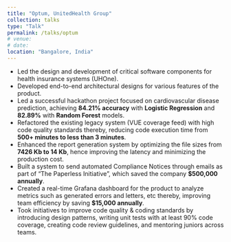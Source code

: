 ```yaml
---
title: "Optum, UnitedHealth Group"
collection: talks
type: "Talk"
permalink: /talks/optum
# venue: 
# date:
location: "Bangalore, India"
---
```


  * Led the design and development of critical software components for health insurance systems (UHOne).
  * Developed end-to-end architectural designs for various features of the product.
  * Led a successful hackathon project focused on cardiovascular disease prediction, achieving **84.21% accuracy** with **Logistic Regression** and **82.89%** with **Random Forest** models.
  * Refactored the existing legacy system (VUE coverage feed) with high code quality standards thereby, reducing code execution time from **500+ minutes to less than 3 minutes**.
  * Enhanced the report generation system by optimizing the file sizes from **7426 Kb to 14 Kb**, hence improving the latency and minimizing the production cost.
  * Built a system to send automated Compliance Notices through emails as part of “The Paperless Initiative”, which saved the company **$500,000 annually**.
  * Created a real-time Grafana dashboard for the product to analyze metrics such as generated errors and letters, etc thereby, improving team efficiency by saving **$15,000 annually**.
  * Took initiatives to improve code quality & coding standards by introducing design patterns, writing unit tests with at least 90% code coverage, creating code review guidelines, and mentoring juniors across teams.

